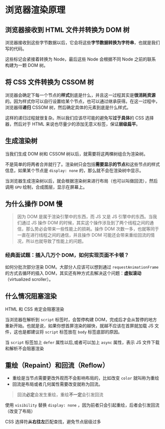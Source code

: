 # 浏览器渲染原理



## 浏览器接收到 HTML 文件并转换为 DOM 树

浏览器接收到这些字节数据以后，它会将这些**字节数据转换为字符串**，也就是我们写的代码。

这些标记会紧接着转换为 Node，最后这些 Node 会根据不同 Node 之前的联系构建为一颗 DOM 树。



## 将 CSS 文件转换为 CSSOM 树

浏览器会确定下每一个节点的**样式**到底是什么，并且这一过程其实是**很消耗资源**的。因为样式你可以自行设置给某个节点，也可以通过继承获得。在这一过程中，浏览器得**递归** CSSOM 树，然后确定具体的元素到底是什么样式。

这样的递归过程就很复杂。所以我们应该尽可能的避免写**过于具体**的 CSS 选择器，然后对于 HTML 来说也尽量少的添加无意义标签，保证**层级扁平**。

## 生成渲染树

当我们生成 DOM 树和 CSSOM 树以后，就需要将这两棵树组合为渲染树。

不是简单的将两者合并就行了。渲染树只会包括**需要显示的节点**和这些节点的样式信息，如果某个节点是 `display: none` 的，那么就不会在渲染树中显示。

当浏览器生成渲染树以后，就会根据渲染树来进行布局（也可以叫做回流），然后调用 `GPU` 绘制，合成图层，显示在屏幕上。

## 为什么操作 DOM 慢

> 因为 DOM 是属于渲染引擎中的东西，而 JS 又是 JS 引擎中的东西。当我们通过 JS 操作 DOM 的时候，其实这个操作涉及到了两个线程之间的通信，那么势必会带来一些性能上的损耗。操作 DOM 次数一多，也就等同于一直在进行线程之间的通信，并且操作 DOM 可能还会带来重绘回流的情况，所以也就导致了性能上的问题。

### 经典面试题：插入几万个 DOM，如何实现页面不卡顿？

如何分批次部分渲染 DOM。大部分人应该可以想到通过 `requestAnimationFrame` 的方式去循环的插入 DOM，其实还有种方式去解决这个问题：**虚拟滚动**（virtualized scroller）。

## 什么情况阻塞渲染

 HTML 和 CSS 肯定会阻塞渲染

当浏览器在解析到 `script` 标签时，会暂停构建 DOM，完成后才会从暂停的地方重新开始。也就是说，如果你想首屏渲染的越快，就越不应该在首屏就加载 JS 文件，这也是都建议将 `script` 标签放在 `body` 标签底部的原因。



当 `script` 标签加上 `defer` 属性以后,或者可以加上 `async` 属性，表示 JS 文件下载和解析不会阻塞渲染



## 重绘（Repaint）和回流（Reflow）

- 重绘是当节点需要更改外观而不会影响布局的，比如改变 `color` 就叫称为重绘
- 回流是布局或者几何属性需要改变就称为回流。

> 回流**必定**会发生重绘，重绘**不一定**会引发回流



使用 `visibility` 替换 `display: none` ，因为前者只会引起重绘，后者会引发回流（改变了布局）

CSS 选择符**从右往左**匹配查找，避免节点层级过多



